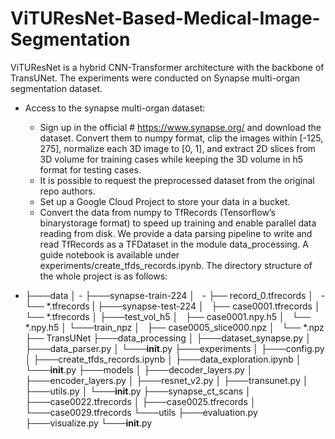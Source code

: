 # ViTUResNet-Based-Medical-Image-Segmentation
ViTUResNet is a hybrid CNN-Transformer architecture with the backbone of TransUNet.
The experiments were conducted on Synapse multi-organ segmentation dataset.

- Access to the synapse multi-organ dataset:

  -  Sign up in the official # https://www.synapse.org/ and download the dataset. Convert them to numpy format, clip the images within [-125, 275], normalize each 3D image to [0, 1], and extract 2D slices from 3D volume for training cases while keeping the 3D volume in h5 format for testing cases.
  - It is possible to request the preprocessed dataset from the original repo authors.
  - Set up a Google Cloud Project to store your data in a bucket.
  - Convert the data from numpy to TfRecords (Tensorflow’s binarystorage format) to speed up training and enable parallel data reading from disk. We provide a data parsing pipeline to write and read TfRecords as a TFDataset in the module data_processing. A guide notebook is available under experiments/create_tfds_records.ipynb.
The directory structure of the whole project is as follows:

- ├───data
│     - ├───synapse-train-224
│   	- ├── record_0.tfrecords
│   	- └── *.tfrecords
|   ├───synapse-test-224
│   		├── case0001.tfrecords
│   		└── *.tfrecords
│   ├───test_vol_h5
│   		├── case0001.npy.h5
│   		└── *.npy.h5
│   └───train_npz
│   		├── case0005_slice000.npz
│   		└── *.npz
├── TransUNet
    ├───data_processing
    │   ├───dataset_synapse.py
    │   ├───data_parser.py
    │   └───__init__.py
    ├───experiments
    │	├───config.py
    │   ├───create_tfds_records.ipynb
    │   ├───data_exploration.ipynb
    │   └───__init__.py
    ├───models
    │   ├───decoder_layers.py
    │   ├───encoder_layers.py
    │   ├───resnet_v2.py
    │   ├───transunet.py
    │   ├───utils.py
    │   └───__init__.py
    ├───synapse_ct_scans
    │   ├───case0022.tfrecords
    │   ├───case0025.tfrecords
    │   └───case0029.tfrecords
    └───utils
        ├───evaluation.py
        ├───visualize.py
        └───__init__.py
